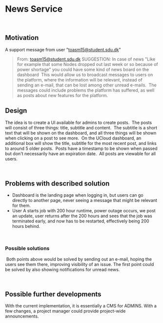 # News Service

​

## Motivation

A support message from user "toasm15@student.sdu.dk"
​
> From: toasm15@student.sdu.dk
> SUGGESTION: In case of news "Like for example that some Nodes dropped out last week or so because of power shortage"
> you could have some kind of news board on the dashboard
​
This would allow us to broadcast messages to users on the platform, where the information will be relevant, instead of
sending an e-mail, that can be lost among other unread e-mails.
​
The messages could include problems the platform has suffered, as well as posts about new features for the platform.
​

## Design

The idea is to create a UI available for admins to create posts.
​
The posts will consist of three things: title, subtitle and content.
​
The subtitle is a short text that will be shown on the dashboard, and all three things will be shown when clicking on
a post to see more.
​
On the UCloud dashboard, an additional box will show the title, subtitle for the most recent post, and links to around 5
older posts.
​
Posts have a timestamp to be shown when passed but don't necessarily have an expiration date.
​
All posts are viewable for all users.

​

## Problems with described solution

- Dashboard is the landing page when logging in, but users can go directly to another page, never seeing a message that might be relevant for them.
- User A starts job with 200 hour runtime, power outage occurs, we post an update, user returns after the 200 hours and sees that the job was terminated early, and now has to be restarted, effectively being 200 hours behind.

​

### Possible solutions

​
Both points above would be solved by sending out an e-mail, hoping the users see them there, improving visibility of an issue.
The first point could be solved by also showing notifications for unread news.

​

## Possible further developments

With the current implementation, it is essentially a CMS for ADMINS. With a few changes, a project manager could provide
project-wide announcements.

